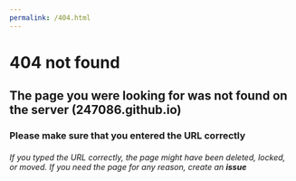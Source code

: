 ```yaml
---
permalink: /404.html
---
```


# 404 not found

## The page you were looking for was not found on the server (247086.github.io)

### Please make sure that you entered the URL correctly



###### If you typed the URL correctly, the page might have been deleted, locked, or moved. If you need the page for any reason, create an **issue**

